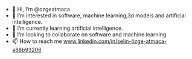 - 👋 Hi, I’m @ozgeatmaca
- 👀 I’m interested in software, machine learning,3d models and artificial intelligence.
- 🌱 I’m currently learning artificial intelligence.
- 💞️ I’m looking to collaborate on software and machine learning.
- 📫 How to reach me www.linkedin.com/in/selin-özge-atmaca-a88b93206

<!---
ozgeatmaca/ozgeatmaca is a ✨ special ✨ repository because its `README.md` (this file) appears on your GitHub profile.
You can click the Preview link to take a look at your changes.
--->
